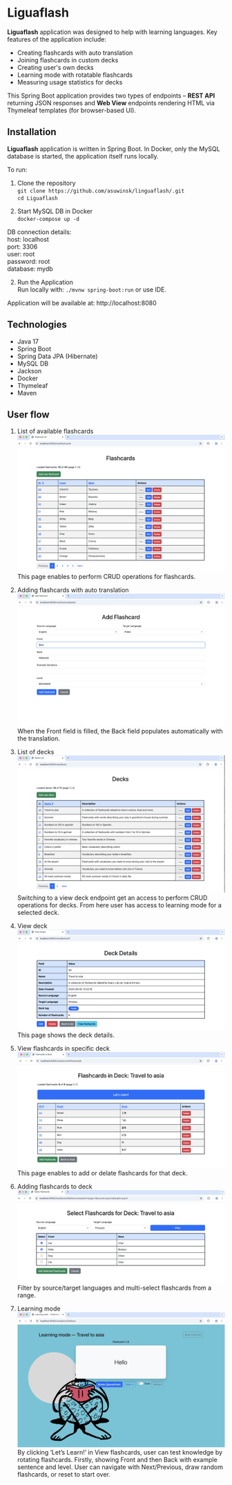 # Liguaflash

**Liguaflash** application was designed to help with learning languages. Key features of the application include:

- Creating flashcards with auto translation
- Joining flashcards in custom decks
- Creating user's own decks
- Learning mode with rotatable flashcards
- Measuring usage statistics for decks

This Spring Boot application provides two types of endpoints – **REST API** returning JSON responses and 
**Web View** endpoints rendering HTML via Thymeleaf templates (for browser-based UI).

## Installation
**Liguaflash** application is written in Spring Boot. In Docker, only the MySQL database is started, 
the application itself runs locally. 

To run:
1. Clone the repository  
    `git clone https://github.com/asuwinsk/linguaflash/.git`<br>
    `cd Liguaflash`

2. Start MySQL DB in Docker<br>
    `docker-compose up -d`

DB connection details:<br>
host: localhost<br>
port: 3306<br>
user: root<br>
password: root<br>
database: mydb<br>

2.	Run the Application<br>
    Run locally with:  `./mvnw spring-boot:run` or use IDE.

Application will be available at:
http://localhost:8080

## Technologies
- Java 17
- Spring Boot
- Spring Data JPA (Hibernate)
- MySQL DB
- Jackson
- Docker
- Thymeleaf
- Maven

## User flow
1. List of available flashcards<br>
   ![Flashcards list](images/readme/1.png)<br>
   This page enables to perform CRUD operations for flashcards.

2. Adding flashcards with auto translation<br>
    ![Add flashcard](images/readme/2.png)<br>
    When the Front field is filled, the Back field populates automatically with the translation.

3.	List of decks<br>
    ![Decks list](images/readme/3.png)<br>
    Switching to a view deck endpoint get an access to perform CRUD operations for decks. From here 
    user has access to learning mode for a selected deck.

4.	View deck<br>
    ![View deck](images/readme/4.png)<br>
    This page shows the deck details. 

5.	View flashcards in specific deck<br>
    ![View flashcards in deck](images/readme/5.png)<br>
    This page enables to add or delate flashcards for that deck. 

6.	Adding flashcards to deck<br>
    ![Add flashcards to deck](images/readme/6.png)<br>
    Filter by source/target languages and multi-select flashcards from a range.

7.	Learning mode<br>
    ![Learning mode](images/readme/7.png)<br>
    By clicking ‘Let’s Learn!’ in View flashcards, user can test knowledge by rotating flashcards. Firstly, 
    showing Front and then Back with example sentence and level. User can navigate with Next/Previous, 
    draw random flashcards, or reset to start over.